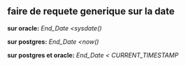 
## faire de requete generique sur la date 

**sur oracle:** *End_Date <sysdate()*

**sur postgres:** *End_Date <now()*

**sur postgres et oracle:** *End_Date < CURRENT_TIMESTAMP*

